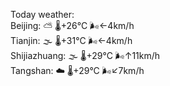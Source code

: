 Today weather:  
Beijing: ⛅️  🌡️+26°C 🌬️←4km/h  
Tianjin: 🌫  🌡️+31°C 🌬️←4km/h  
Shijiazhuang: 🌫  🌡️+29°C 🌬️↑11km/h  
Tangshan: ☁️   🌡️+29°C 🌬️↙7km/h  
